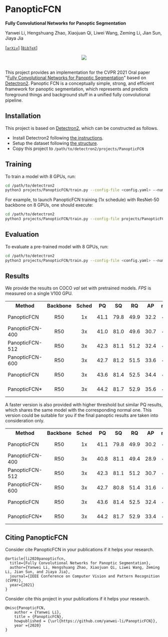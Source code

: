 # PanopticFCN
**Fully Convolutional Networks for Panoptic Segmentation**

Yanwei Li, Hengshuang Zhao, Xiaojuan Qi, Liwei Wang, Zeming Li, Jian Sun, Jiaya Jia

[[`arXiv`](https://arxiv.org/pdf/2012.00720.pdf)] [[`BibTeX`](#CitingPanopticFCN)]

<div align="center">
  <img src="docs/panoptic_fcn.png"/>
</div><br/>


This project provides an implementation for the CVPR 2021 Oral paper "[Fully Convolutional Networks for Panoptic Segmentation](https://arxiv.org/pdf/2012.00720.pdf)" based on [Detectron2](https://github.com/facebookresearch/detectron2). Panoptic FCN is a conceptually simple, strong, and efﬁcient framework for panoptic segmentation, which represents and predicts foreground things and background stuff in a uniﬁed fully convolutional pipeline.


## Installation
This project is based on [Detectron2](https://github.com/facebookresearch/detectron2), which can be constructed as follows.
* Install Detectron2 following [the instructions](https://detectron2.readthedocs.io/tutorials/install.html).
* Setup the dataset following [the structure](https://github.com/facebookresearch/detectron2/blob/master/datasets/README.md).
* Copy this project to `/path/to/detectron2/projects/PanopticFCN`

## Training
To train a model with 8 GPUs, run:
```bash
cd /path/to/detectron2
python3 projects/PanopticFCN/train.py --config-file <config.yaml> --num-gpus 8
```

For example, to launch PanopticFCN training (1x schedule) with ResNet-50 backbone on 8 GPUs,
one should execute:
```bash
cd /path/to/detectron2
python3 projects/PanopticFCN/train.py --config-file projects/PanopticFCN/configs/PanopticFCN-R50-1x.yaml --num-gpus 8
```

## Evaluation
To evaluate a pre-trained model with 8 GPUs, run:
```bash
cd /path/to/detectron2
python3 projects/PanopticFCN/train.py --config-file <config.yaml> --num-gpus 8 --eval-only MODEL.WEIGHTS /path/to/model_checkpoint
```

## Results
We provide the results on COCO *val* set with pretrained models. *FPS* is measured on a single V100 GPU.

<table><tbody>
<!-- START TABLE -->
<!-- TABLE HEADER -->
<th valign="bottom">Method</th>
<th valign="bottom">Backbone</th>
<th valign="bottom">Sched</th>
<th valign="bottom">PQ</th>
<th valign="bottom">SQ</th>
<th valign="bottom">RQ</th>
<th valign="bottom">AP</th>
<th valign="bottom">mIoU</th>
<th valign="bottom">FPS</th>
<th valign="bottom">download</th>
<!-- TABLE BODY -->
<tr><td align="left">PanopticFCN</td>
<td align="center">R50</td>
<td align="center">1x</td>
<td align="center"> 41.1 </td>
<td align="center"> 79.8 </td>
<td align="center"> 49.9 </td>
<td align="center"> 32.2 </td>
<td align="center"> 41.5 </td>
<td align="center"> 12.4 </td>
<td align="center"> <a href="https://drive.google.com/file/d/1tD1A5Zwbtri5OejlIz9MLKwzOzjtIMHQ/view?usp=sharing">model</a>&nbsp;|&nbsp;<a href="https://drive.google.com/file/d/1NeUO9EWtkZE0M5NrEpZ8uFqOX3vQg3Lx/view?usp=sharing">metrics</a> </td>
</tr>
<tr><td align="left">PanopticFCN-400</td>
<td align="center">R50</td>
<td align="center">3x</td>
<td align="center"> 41.0 </td>
<td align="center"> 81.0 </td>
<td align="center"> 49.6 </td>
<td align="center"> 30.7 </td>
<td align="center"> 43.6 </td>
<td align="center"> 22.5 </td>
<td align="center"> <a href="https://drive.google.com/file/d/1QBYMAznZDDX7A0Mnaq3euB23rTBzwUCf/view?usp=sharing">model</a>&nbsp;|&nbsp;<a href="https://drive.google.com/file/d/1QOwbA9KRIvDN8PKh10aCQhf1jpykKwbB/view?usp=sharing">metrics</a> </td>
</tr>
<tr><td align="left">PanopticFCN-512</td>
<td align="center">R50</td>
<td align="center">3x</td>
<td align="center"> 42.3 </td>
<td align="center"> 81.1 </td>
<td align="center"> 51.2 </td>
<td align="center"> 32.4 </td>
<td align="center"> 43.2 </td>
<td align="center"> 19.8 </td>
<td align="center"> <a href="https://drive.google.com/file/d/1QBYMAznZDDX7A0Mnaq3euB23rTBzwUCf/view?usp=sharing">model</a>&nbsp;|&nbsp;<a href="https://drive.google.com/file/d/1QOwbA9KRIvDN8PKh10aCQhf1jpykKwbB/view?usp=sharing">metrics</a> </td>
</tr>
<tr><td align="left">PanopticFCN-600</td>
<td align="center">R50</td>
<td align="center">3x</td>
<td align="center"> 42.7 </td>
<td align="center"> 81.2 </td>
<td align="center"> 51.5 </td>
<td align="center"> 33.6 </td>
<td align="center"> 43.9 </td>
<td align="center"> 17.5 </td>
<td align="center"> <a href="https://drive.google.com/file/d/1gIUxy1DJ_V91IwL5_jHQDMOIgHoWn_O1/view?usp=sharing">model</a>&nbsp;|&nbsp;<a href="https://drive.google.com/file/d/1OfbyJWIVfdGQ0C-JNUnXoocHXdILnIkf/view?usp=sharing">metrics</a> </td>
</tr>
<tr><td align="left">PanopticFCN</td>
<td align="center">R50</td>
<td align="center">3x</td>
<td align="center"> 43.6 </td>
<td align="center"> 81.4 </td>
<td align="center"> 52.5 </td>
<td align="center"> 34.4 </td>
<td align="center"> 43.6 </td>
<td align="center"> 12.8 </td>
<td align="center"> <a href="https://drive.google.com/file/d/18Re3keEkIiy7EVS-uFCNPBfT1BfT8Ng3/view?usp=sharing">model</a>&nbsp;|&nbsp;<a href="https://drive.google.com/file/d/1ACrIJ_AZCW3fD7jcipdya3-ixVBojnFO/view?usp=sharing">metrics</a></td>
</tr>
<tr><td align="left">PanopticFCN*</td>
<td align="center">R50</td>
<td align="center">3x</td>
<td align="center"> 44.2 </td>
<td align="center"> 81.7 </td>
<td align="center"> 52.9 </td>
<td align="center"> 35.6 </td>
<td align="center"> 43.9 </td>
<td align="center"> 9.3 </td>
<td align="center"> <a href="https://drive.google.com/file/d/1_VkJIhbQg9uqN49L3cDAW66zZKJE0fkI/view?usp=sharing">model</a>&nbsp;|&nbsp;<a href="https://drive.google.com/file/d/1uulb8PATBy1dF2VhlgQYQlo7gEdKRMK1/view?usp=sharing">metrics</a></td>
</tr>
</tbody></table>

A faster version is also provided with higher threshold but similar PQ results, which shares the same model with the corresponding normal one. This version could be suitable for you if the final panoptic results are taken into consideration only.

<table><tbody>
<!-- START TABLE -->
<!-- TABLE HEADER -->
<th valign="bottom">Method</th>
<th valign="bottom">Backbone</th>
<th valign="bottom">Sched</th>
<th valign="bottom">PQ</th>
<th valign="bottom">SQ</th>
<th valign="bottom">RQ</th>
<th valign="bottom">AP</th>
<th valign="bottom">mIoU</th>
<th valign="bottom">FPS</th>
<th valign="bottom">download</th>
<!-- TABLE BODY -->
<tr><td align="left">PanopticFCN</td>
<td align="center">R50</td>
<td align="center">1x</td>
<td align="center"> 41.1 </td>
<td align="center"> 79.8 </td>
<td align="center"> 49.9 </td>
<td align="center"> 30.2 </td>
<td align="center"> 41.4 </td>
<td align="center"> 13.6 </td>
<td align="center"> <a href="https://drive.google.com/file/d/1tD1A5Zwbtri5OejlIz9MLKwzOzjtIMHQ/view?usp=sharing">model</a>&nbsp;|&nbsp;<a href="https://drive.google.com/file/d/1NeUO9EWtkZE0M5NrEpZ8uFqOX3vQg3Lx/view?usp=sharing">metrics</a> </td>
</tr>
<tr><td align="left">PanopticFCN-400</td>
<td align="center">R50</td>
<td align="center">3x</td>
<td align="center"> 40.8 </td>
<td align="center"> 81.1 </td>
<td align="center"> 49.4 </td>
<td align="center"> 28.9 </td>
<td align="center"> 43.5 </td>
<td align="center"> 26.1 </td>
<td align="center"> <a href="https://drive.google.com/file/d/1QBYMAznZDDX7A0Mnaq3euB23rTBzwUCf/view?usp=sharing">model</a>&nbsp;|&nbsp;<a href="https://drive.google.com/file/d/1QOwbA9KRIvDN8PKh10aCQhf1jpykKwbB/view?usp=sharing">metrics</a> </td>
</tr>
<tr><td align="left">PanopticFCN-512</td>
<td align="center">R50</td>
<td align="center">3x</td>
<td align="center"> 42.3 </td>
<td align="center"> 81.1 </td>
<td align="center"> 51.2 </td>
<td align="center"> 30.7 </td>
<td align="center"> 43.2 </td>
<td align="center"> 22.0 </td>
<td align="center"> <a href="https://drive.google.com/file/d/1QBYMAznZDDX7A0Mnaq3euB23rTBzwUCf/view?usp=sharing">model</a>&nbsp;|&nbsp;<a href="https://drive.google.com/file/d/1QOwbA9KRIvDN8PKh10aCQhf1jpykKwbB/view?usp=sharing">metrics</a> </td>
</tr>
<tr><td align="left">PanopticFCN-600</td>
<td align="center">R50</td>
<td align="center">3x</td>
<td align="center"> 42.7 </td>
<td align="center"> 80.8 </td>
<td align="center"> 51.4 </td>
<td align="center"> 31.6 </td>
<td align="center"> 43.9 </td>
<td align="center"> 19.1 </td>
<td align="center"> <a href="https://drive.google.com/file/d/1gIUxy1DJ_V91IwL5_jHQDMOIgHoWn_O1/view?usp=sharing">model</a>&nbsp;|&nbsp;<a href="https://drive.google.com/file/d/1OfbyJWIVfdGQ0C-JNUnXoocHXdILnIkf/view?usp=sharing">metrics</a> </td>
</tr>
<tr><td align="left">PanopticFCN</td>
<td align="center">R50</td>
<td align="center">3x</td>
<td align="center"> 43.6 </td>
<td align="center"> 81.4 </td>
<td align="center"> 52.5 </td>
<td align="center"> 32.4 </td>
<td align="center"> 43.6 </td>
<td align="center"> 13.5 </td>
<td align="center"> <a href="https://drive.google.com/file/d/18Re3keEkIiy7EVS-uFCNPBfT1BfT8Ng3/view?usp=sharing">model</a>&nbsp;|&nbsp;<a href="https://drive.google.com/file/d/1ACrIJ_AZCW3fD7jcipdya3-ixVBojnFO/view?usp=sharing">metrics</a> </td>
</tr>
<tr><td align="left">PanopticFCN*</td>
<td align="center">R50</td>
<td align="center">3x</td>
<td align="center"> 44.2 </td>
<td align="center"> 81.7 </td>
<td align="center"> 52.9 </td>
<td align="center"> 33.4 </td>
<td align="center"> 43.9 </td>
<td align="center"> 9.7 </td>
<td align="center"> <a href="https://drive.google.com/file/d/1_VkJIhbQg9uqN49L3cDAW66zZKJE0fkI/view?usp=sharing">model</a>&nbsp;|&nbsp;<a href="https://drive.google.com/file/d/1uulb8PATBy1dF2VhlgQYQlo7gEdKRMK1/view?usp=sharing">metrics</a> </td>
</tr>
</tbody></table>

## <a name="CitingPanopticFCN"></a>Citing PanopticFCN

Consider cite PanopticFCN in your publications if it helps your research.

```
@article{li2020panopticfcn,
  title={Fully Convolutional Networks for Panoptic Segmentation},
  author={Yanwei Li, Hengshuang Zhao, Xiaojuan Qi, Liwei Wang, Zeming Li, Jian Sun, and Jiaya Jia},
  journal={IEEE Conference on Computer Vision and Pattern Recognition (CVPR)},
  year={2021}
}
```
Consider cite this project in your publications if it helps your research. 
```
@misc{PanopticFCN,
    author = {Yanwei Li},
    title = {PanopticFCN},
    howpublished = {\url{https://github.com/yanwei-li/PanopticFCN}},
    year ={2020}
}
```
